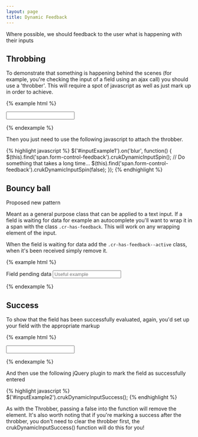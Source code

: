 ```yaml
---
layout: page
title: Dynamic Feedback
---
```


Where possible, we should feedback to the user what is happening with their inputs


## Throbbing

To demonstrate that something is happening behind the scenes (for example, you're checking the input of a field using an ajax call) you should use a 'throbber'.
This will require a spot of javascript as well as just mark up in order to achieve.

{% example html %}
<form>
  <div class="form-group has-feedback">
    <input type="text" class="form-control" id="inputExample1" aria-describedby="inputExample1Status">
    <span class="form-control-feedback" aria-hidden="true"></span>
    <span id="inputExample1Status" class="sr-only"></span>
  </div>
</form>
{% endexample %}

Then you just need to use the following javascript to attach the throbber.

{% highlight javascript %}
$('#inputExample1').on('blur', function() {
  $(this).find('span.form-control-feedback').crukDynamicInputSpin();
  // Do something that takes a long time...
  $(this).find('span.form-control-feedback').crukDynamicInputSpin(false);
});
{% endhighlight %}


## Bouncy ball

<span class="label label-danger">Proposed new pattern</span>

Meant as a general purpose class that can be applied to a text input. If a field is waiting for data for example an autocomplete you'll want to wrap it in a span with the class <code>.cr-has-feedback</code>. This will work on any wrapping element of the input.

When the field is waiting for data add the <code>.cr-has-feedback--active</code> class, when it's been received simply remove it.

{% example html %}
<form>
  <div class="form-group">
    <label for="input-id-1">Field pending data</label>
    <span class="cr-has-feedback cr-has-feedback--active">
      <input placeholder="Useful example" class="form-control" type="text" id="input-id-1" name="input-id-1">
    </span>
  </div>
</form>
{% endexample %}


## Success

To show that the field has been successfully evaluated, again, you'd set up your field with the appropriate markup

{% example html %}
<form>
  <div class="form-group has-feedback">
    <input type="text" class="form-control" id="inputExample2" aria-describedby="inputExample2Status">
    <span class="form-control-feedback" aria-hidden="true"></span>
    <span id="inputExample2Status" class="sr-only"></span>
  </div>
</form>
{% endexample %}

And then use the following jQuery plugin to mark the field as successfully entered

{% highlight javascript %}
$('#inputExample2').crukDynamicInputSuccess();
{% endhighlight %}

As with the Throbber, passing a false into the function will remove the element. It's also worth noting that if you're marking a success after the throbber, you don't need to clear the throbber first, the crukDynamicInputSuccess() function will do this for you!